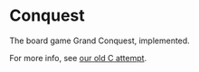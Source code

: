 # Conquest
The board game Grand Conquest, implemented.

For more info, see [our old C attempt](https://github.com/pickten/Conquest-old-).
